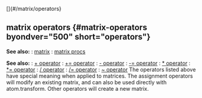 []{#/matrix/operators}
## matrix operators {#matrix-operators byondver="500" short="operators"}
**See also:**
:   [matrix](#/matrix)
:   [matrix procs](#/matrix/proc)
<!-- -->
**See also:**
:   [+ operator](#/operator/+)
:   [+= operator](#/operator/+=)
:   [- operator](#/operator/-)
:   [-= operator](#/operator/-=)
:   [\* operator](#/operator/*)
:   [\*= operator](#/operator/*=)
:   [/ operator](#/operator//)
:   [/= operator](#/operator//=)
:   [\~ operator](#/operator/~)
The operators listed above have special meaning when applied to
matrices.
The assignment operators will modify an existing matrix, and can also be
used directly with atom.transform. Other operators will create a new
matrix.